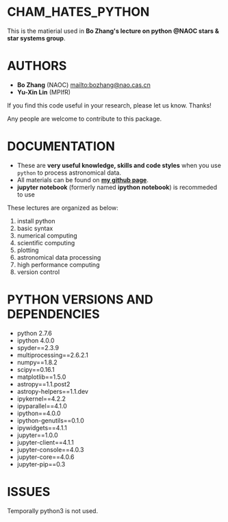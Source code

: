 CHAM_HATES_PYTHON
=================
This is the matierial used in **Bo Zhang's lecture on python @NAOC stars & star systems group**.


AUTHORS
=======
* **Bo Zhang** (NAOC) <mailto:bozhang@nao.cas.cn>
* **Yu-Xin Lin** (MPIfR)

If you find this code useful in your research, please let us know. Thanks!

Any people are welcome to contribute to this package.


DOCUMENTATION
=============
- These are **very useful knowledge, skills and code styles** when you use `python` to process astronomical data.
- All materials can be found on [**my github page**](https://github.com/hypergravity/cham_teaches_python).
- **jupyter notebook** (formerly named **ipython notebook**) is recommeded to use

These lectures are organized as below:
  
1. install python
2. basic syntax
3. numerical computing
4. scientific computing
5. plotting
6. astronomical data processing
7. high performance computing
8. version control


PYTHON VERSIONS AND DEPENDENCIES
================================

- python 2.7.6
- ipython 4.0.0
- spyder==2.3.9
- multiprocessing==2.6.2.1
- numpy==1.8.2
- scipy==0.16.1
- matplotlib==1.5.0
- astropy==1.1.post2
- astropy-helpers==1.1.dev
- ipykernel==4.2.2
- ipyparallel==4.1.0
- ipython==4.0.0
- ipython-genutils==0.1.0
- ipywidgets==4.1.1
- jupyter==1.0.0
- jupyter-client==4.1.1
- jupyter-console==4.0.3
- jupyter-core==4.0.6
- jupyter-pip==0.3


ISSUES
======
Temporally python3 is not used.






